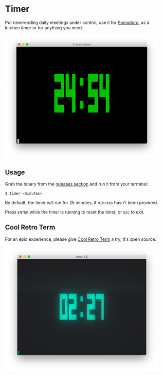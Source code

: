 # Timer

Put neverending daily meetings under control, use it for [Pomodoro](https://en.wikipedia.org/wiki/Pomodoro_Technique),
as a kitchen timer or for anything you need.

![iTerm2](https://github.com/piradoiv/timer.pas/blob/master/screenshots/iterm.png?raw=true)

## Usage

Grab the binary from the [releases section](https://github.com/piradoiv/timer.pas/releases) and run it from your terminal:

```
$ timer <minutes>
```

By default, the timer will run for 25 minutes, if `minutes` hasn't been provided.

Press `ENTER` while the timer is running to reset the timer, or `ESC` to exit.

## Cool Retro Term

For an epic experience, please give [Cool Retro Term](https://github.com/Swordfish90/cool-retro-term) a try, it's open source:

[![Cool Retro Term](https://github.com/piradoiv/timer.pas/blob/master/screenshots/cool-retro-term.png?raw=true)](https://github.com/Swordfish90/cool-retro-term)
